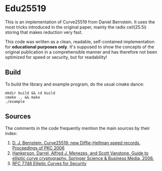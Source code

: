 # Edu25519
This is an implementation of Curve25519 from Daniel Bernstein.
It uses the most tricks introduced in the original paper, mainly the radix ceil(25.5i) storing that makes reduction very fast.

This code was written as a clean, readable, self-contained implementation for **educational purposes only**.
It's supposed to show the concepts of the original publication in a comprehensible manner and 
has therefore not been optimized for speed or security, but for readability!

## Build
To build the library and example program, do the usual cmake dance:

```
mkdir build && cd build
cmake .. && make
./example
```

## Sources
The comments in the code frequently mention the main sources by their index:

1. [D. J. Bernstein. Curve25519: new Diffie-Hellman speed records. Proceedings of PKC 2006](https://cr.yp.to/ecdh/curve25519-20060209.pdf)
2. [Hankerson, Darrel, Alfred J. Menezes, and Scott Vanstone. Guide to elliptic curve cryptography. Springer Science & Business Media, 2006.](https://dl.acm.org/doi/book/10.5555/940321)
3. [RFC 7748 Elliptic Curves for Security](https://tools.ietf.org/html/rfc7748)
